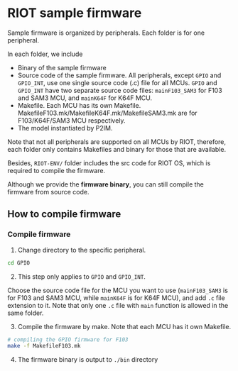 # RIOT sample firmware
Sample firmware is organized by peripherals.
Each folder is for one peripheral.

In each folder, we include 
* Binary of the sample firmware
* Source code of the sample firmware. All peripherals, except `GPIO` and `GPIO_INT`, use one single source code (.c) file for all MCUs.
`GPIO` and `GPIO_INT` have two separate source code files: `mainF103_SAM3` for F103 and SAM3 MCU, and `mainK64F` for K64F MCU.
* Makefile. Each MCU has its own Makefile. MakefileF103.mk/MakefileK64F.mk/MakefileSAM3.mk are for F103/K64F/SAM3 MCU respectively.
* The model instantiated by P2IM.


Note that not all peripherals are supported on all MCUs by RIOT,
therefore, each folder only contains Makefiles and binary for those that are available.

Besides, `RIOT-ENV/` folder includes the src code for RIOT OS, which is required to compile the firmware.

Although we provide the **firmware binary**, you can still compile the firmware from source code.


## How to compile firmware
### Compile firmware
1) Change directory to the specific peripheral.

 ```bash
 cd GPIO
 ```

2) This step only applies to `GPIO` and `GPIO_INT`. 

Choose the source code file for the MCU you want to use (`mainF103_SAM3` is for F103 and SAM3 MCU, while `mainK64F` is for K64F MCU), and add `.c` file extension to it.
Note that only one `.c` file with `main` function is allowed in the same folder.

3) Compile the firmware by make. Note that each MCU has it own Makefile.
 ```bash
 # compiling the GPIO firmware for F103
 make -f MakefileF103.mk
 ```

4) The firmware binary is output to `./bin` directory
